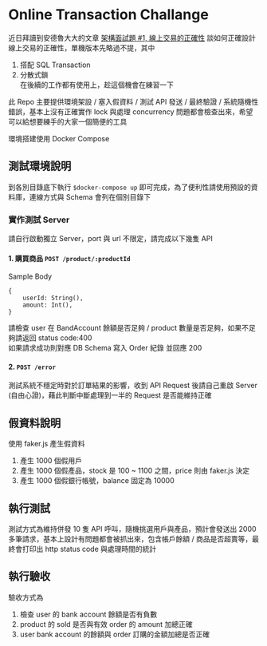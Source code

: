 # Online Transaction Challange
近日拜讀到安德魯大大的文章 [架構面試題 #1, 線上交易的正確性](https://columns.chicken-house.net/2018/03/25/interview01-transaction/) 談如何正確設計線上交易的正確性，單機版本先略過不提，其中
1. 搭配 SQL Transaction  
2. 分散式鎖  
在後續的工作都有使用上，趁這個機會在練習一下  

此 Repo 主要提供環境架設 / 塞入假資料 / 測試 API 發送 / 最終驗證 / 系統隨機性錯誤，基本上沒有正確實作 lock 與處理 concurrency 問題都會檢查出來，希望可以給想要練手的大家一個簡便的工具   

環境搭建使用 Docker Compose

## 測試環境說明  
到各別目錄底下執行 `$docker-compose up` 即可完成，為了便利性請使用預設的資料庫，連線方式與 Schema 會列在個別目錄下  

### 實作測試 Server
請自行啟動獨立 Server，port 與 url 不限定，請完成以下幾隻 API
#### 1. 購買商品 `POST /product/:productId`  
Sample Body
```
{
    userId: String(),
    amount: Int(),
}
```
請檢查 user 在 BandAccount 餘額是否足夠 / product 數量是否足夠，如果不足夠請返回 status code:400    
如果請求成功則對應 DB Schema 寫入 Order 紀錄 並回應 200

#### 2. `POST /error`  
測試系統不穩定時對於訂單結果的影響，收到 API Request 後請自己重啟 Server (自由心證)，藉此判斷中斷處理到一半的 Request 是否能維持正確  

## 假資料說明  
使用 faker.js 產生假資料
1. 產生 1000 個假用戶
2. 產生 1000 個假產品，stock 是 100 ~ 1100 之間，price 則由 faker.js 決定
3. 產生 1000 個假銀行帳號，balance 固定為 10000
## 執行測試  
測試方式為維持併發 10 隻 API 呼叫，隨機挑選用戶與產品，預計會發送出 2000 多筆請求，基本上設計有問題都會被抓出來，包含帳戶餘額 / 商品是否超賣等，最終會打印出 http status code 與處理時間的統計  
## 執行驗收  
驗收方式為  
1. 檢查 user 的 bank account 餘額是否有負數
2. product 的 sold 是否與有效 order 的 amount 加總正確  
3. user bank account 的餘額與 order 訂購的金額加總是否正確
